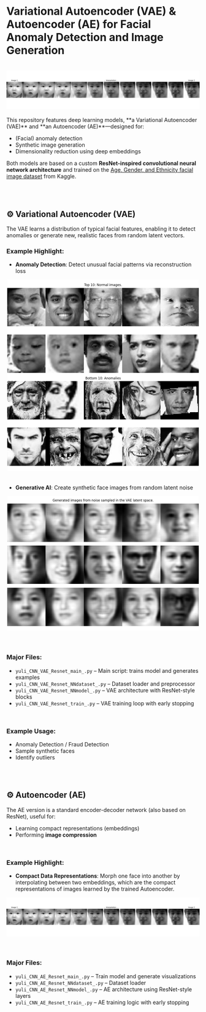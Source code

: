 # Variational Autoencoder (VAE) & Autoencoder (AE) for Facial Anomaly Detection and Image Generation
<br>
<div align="center">
<img src="demo_image/_AE_ResNet_embed2304_AE_img_interpolation_sample.png" width="700"/>
</div>
<br>
This repository features deep learning models, **a Variational Autoencoder (VAE)** and **an Autoencoder (AE)**—designed for:

- (Facial) anomaly detection  
- Synthetic image generation  
- Dimensionality reduction using deep embeddings

Both models are based on a custom **ResNet-inspired convolutional neural network architecture** and trained on the [Age, Gender, and Ethnicity facial image dataset](https://www.kaggle.com/datasets/nipunarora8/age-gender-and-ethnicity-face-data-csv) from Kaggle.

<br>
<br>


## ⚙️ Variational Autoencoder (VAE)

The VAE learns a distribution of typical facial features, enabling it to detect anomalies or generate new, realistic faces from random latent vectors. 

### Example Highlight:
- **Anomaly Detection**: Detect unusual facial patterns via reconstruction loss
<div align="center">
<img src="demo_image/VAE_anomaly_detection_samples.png" width="500"/>
</div>
<br>


- **Generative AI**: Create synthetic face images from random latent noise 
<div align="center">
<img src="demo_image/VAE_sample_from_latent_space.png" width="500"/>
</div>
<br>
<br>


### Major Files:
- `yuli_CNN_VAE_Resnet_main_.py` – Main script: trains model and generates examples  
- `yuli_CNN_VAE_Resnet_NNdataset_.py` – Dataset loader and preprocessor  
- `yuli_CNN_VAE_Resnet_NNmodel_.py` – VAE architecture with ResNet-style blocks
- `yuli_CNN_VAE_Resnet_train_.py` – VAE training loop with early stopping

<br>

### Example Usage:
- Anomaly Detection / Fraud Detection
- Sample synthetic faces
- Identify outliers

<br>
<br>


## ⚙️ Autoencoder (AE)

The AE version is a standard encoder-decoder network (also based on ResNet), useful for:

- Learning compact representations (embeddings)
- Performing **image compression**

<br>

### Example Highlight:
- **Compact Data Representations**: Morph one face into another by interpolating between two embeddings, which are the compact representations of images learned by the trained Autoencoder.
<div align="center">
<img src="demo_image/_AE_ResNet_embed2304_AE_img_interpolation_sample.png"/>
</div>
<br>

<br>

### Major Files:
- `yuli_CNN_AE_Resnet_main_.py` – Train model and generate visualizations  
- `yuli_CNN_AE_Resnet_NNdataset_.py` – Dataset loader  
- `yuli_CNN_AE_Resnet_NNmodel_.py` – AE architecture using ResNet-style layers  
- `yuli_CNN_AE_Resnet_train_.py` – AE training logic with early stopping

